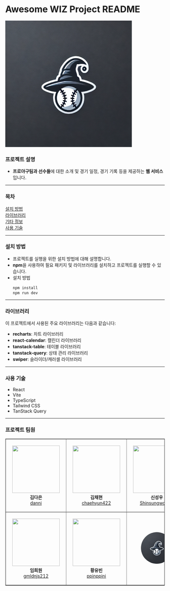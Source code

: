 # Awesome WIZ Project README

<p>
  <img src="src/assets/ProjectLogo.png" alt="ProjectLogo" style="width: 400px "/>
</p>

### 프로젝트 설명

-   **프로야구팀과 선수들**에 대한 소개 및 경기 일정, 경기 기록 등을 제공하는 **웹 서비스**입니다.

---

### 목차

[설치 방법](#설치-방법)
<br/>
[라이브러리](#라이브러리)
<br/>
[기타 정보](#기타-정보)
<br/>
[사용 기술](#기타-정보)

---

### 설치 방법

-   프로젝트를 실행을 위한 설치 방법에 대해 설명합니다.
-   **npm**을 사용하여 필요 패키지 및 라이브러리를 설치하고 프로젝트를 실행할 수 있습니다.
-   설치 방법
    ```
    npm install
    npm run dev
    ```

---

### 라이브러리

이 프로젝트에서 사용된 주요 라이브러리는 다음과 같습니다:

-   **recharts**: 차트 라이브러리
-   **react-calendar**: 캘린더 라이브러리
-   **tanstack-table**: 테이블 라이브러리
-   **tanstack-query**: 상태 관리 라이브러리
-   **swiper**: 슬라이더/캐러셀 라이브러리

---

### 사용 기술

-   React
-   Vite
-   TypeScript
-   Tailwind CSS
-   TanStack Query

---

### 프로젝트 팀원

<table border="1" cellspacing="0" cellpadding="10">
  <tr>
    <td align="center" style="padding: 20px;">
      <img src="https://avatars.githubusercontent.com/u/112358232?v=4" height="150" width="150"><br/>
      <b>김다은</b> <br/>
      <a href="https://github.com/rhrh9999">danni</a>
    </td>
    <td align="center" style="padding: 20px;">
      <img src="https://avatars.githubusercontent.com/u/179909553?v=4" height="150" width="150"><br/>
      <b>김채현</b> <br/>
      <a href="https://github.com/chaehyun422">chaehyun422</a>
    </td>
    <td align="center" style="padding: 20px;">
      <img src="https://avatars.githubusercontent.com/u/114410351?v=4" height="150" width="150"><br/>
      <b>신성우</b> <br/>
      <a href="https://github.com/Shinsungwoo21">Shinsungwoo21</a>
    </td>
  </tr>
  <!-- 여백주기 -->
  <tr>
    <td align="center" style="padding: 20px;">
      <img src="https://avatars.githubusercontent.com/u/75336939?v=4" height="150" width="150"><br/>
      <b>임희원</b> <br/>
      <a href="https://github.com/gmldnjs212">gmldnjs212</a>
    </td>
    <td align="center" style="padding: 20px;">
      <img src="https://avatars.githubusercontent.com/u/97329194?v=4" height="150" width="150"><br/>
      <b>황유빈</b> <br/>
      <a href="https://github.com/ppinppini">ppinppini</a>
    </td>
    <td align="center" style="padding: 20px;">
      <img src="src/assets/ProjectLogo.png" alt="ProjectLogo" height="100" width="100" style="border-radius: 50px;"/>
    </td>
  </tr>
</table>
